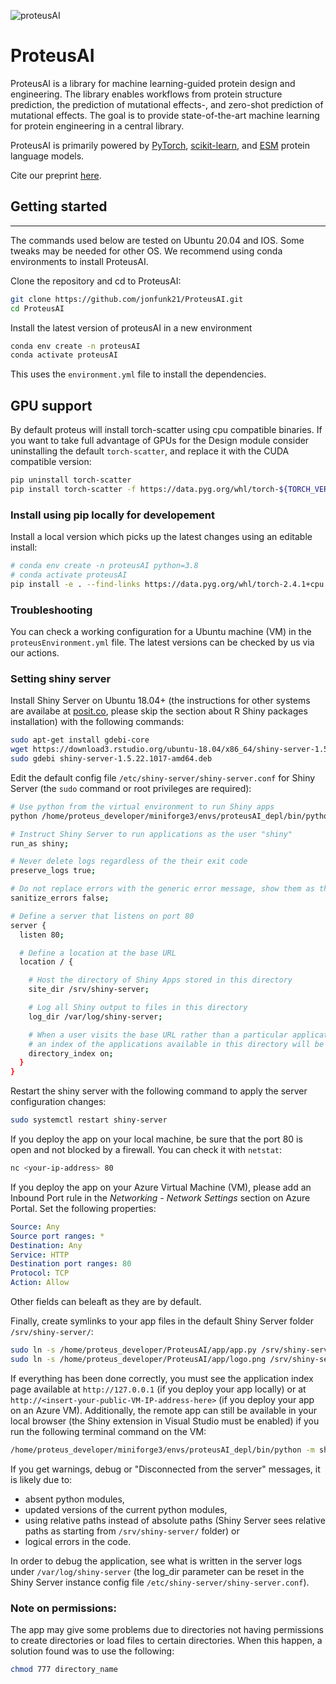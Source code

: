 
![proteusAI](https://github.com/jonfunk21/ProteusAI/assets/74795032/14f3b29e-deb5-4357-af2e-e19618f7e363)



# ProteusAI
ProteusAI is a library for machine learning-guided protein design and engineering. 
The library enables workflows from protein structure prediction, the prediction of 
mutational effects-, and zero-shot prediction of mutational effects.
The goal is to provide state-of-the-art machine learning for protein engineering in a central library.

ProteusAI is primarily powered by [PyTorch](https://pytorch.org/get-started/locally/), 
[scikit-learn](https://scikit-learn.org/stable/), 
and [ESM](https://github.com/facebookresearch/esm) protein language models. 

Cite our preprint [here](https://www.biorxiv.org/content/10.1101/2024.10.01.616114v1). 

## Getting started

----
The commands used below are tested on Ubuntu 20.04 and IOS. Some tweaks may be needed for other OS.
We recommend using conda environments to install ProteusAI.


Clone the repository and cd to ProteusAI:
```bash
git clone https://github.com/jonfunk21/ProteusAI.git
cd ProteusAI 
```

Install the latest version of proteusAI in a new environment
```bash
conda env create -n proteusAI
conda activate proteusAI
```

This uses the `environment.yml` file to install the dependencies.

## GPU support
By default proteus will install torch-scatter using cpu compatible binaries.
If you want to take full advantage of GPUs for the Design module consider
uninstalling the default `torch-scatter`, and replace it with the CUDA 
compatible version:

```bash
pip uninstall torch-scatter
pip install torch-scatter -f https://data.pyg.org/whl/torch-${TORCH_VERSION}+cuda.html
```

### Install using pip locally for developement

Install a local version which picks up the latest changes using an editable install:

```bash
# conda env create -n proteusAI python=3.8
# conda activate proteusAI
pip install -e . --find-links https://data.pyg.org/whl/torch-2.4.1+cpu.html
```

### Troubleshooting
You can check a working configuration for a Ubuntu machine (VM) 
in the `proteusEnvironment.yml` file. The latest versions can be checked by us via
our actions.

### Setting shiny server

Install Shiny Server on Ubuntu 18.04+ (the instructions for other systems are availabe at <a href="https://posit.co/download/shiny-server/?_gl=1*1mdig69*_ga*MTQ1ODYyNTEzMC4xNzE5ODQwMDQy*_ga_8QJS108GF1*MTcxOTg0Mzg4MC4yLjEuMTcxOTg0Mzg4My4wLjAuMA..*_ga_2C0WZ1JHG0*MTcxOTg0Mzg4MC4yLjEuMTcxOTg0Mzg4My4wLjAuMA.." target="_blank">posit.co</a>, please skip the section about R Shiny packages installation) with the following commands:
```bash
sudo apt-get install gdebi-core
wget https://download3.rstudio.org/ubuntu-18.04/x86_64/shiny-server-1.5.22.1017-amd64.deb
sudo gdebi shiny-server-1.5.22.1017-amd64.deb
```

Edit the default config file `/etc/shiny-server/shiny-server.conf` for Shiny Server (the `sudo` command or root privileges are required):
```bash
# Use python from the virtual environment to run Shiny apps
python /home/proteus_developer/miniforge3/envs/proteusAI_depl/bin/python;

# Instruct Shiny Server to run applications as the user "shiny"
run_as shiny;

# Never delete logs regardless of the their exit code
preserve_logs true;

# Do not replace errors with the generic error message, show them as they are
sanitize_errors false;

# Define a server that listens on port 80
server {
  listen 80;

  # Define a location at the base URL
  location / {

    # Host the directory of Shiny Apps stored in this directory
    site_dir /srv/shiny-server;

    # Log all Shiny output to files in this directory
    log_dir /var/log/shiny-server;

    # When a user visits the base URL rather than a particular application,
    # an index of the applications available in this directory will be shown.
    directory_index on;
  }
}
```
Restart the shiny server with the following command to apply the server configuration changes:
```bash
sudo systemctl restart shiny-server
```
If you deploy the app on your local machine, be sure that the port 80 is open and not blocked by a firewall. You can check it with `netstat`:
```bash
nc <your-ip-address> 80
```
If you deploy the app on your Azure Virtual Machine (VM), please add an Inbound Port rule in the <i>Networking - Network Settings</i> section on Azure Portal. Set the following properties:
```yaml
Source: Any
Source port ranges: *
Destination: Any
Service: HTTP
Destination port ranges: 80
Protocol: TCP
Action: Allow
```
Other fields can beleaft as they are by default.

Finally, create symlinks to your app files in the default Shiny Server folder `/srv/shiny-server/`:

```bash
sudo ln -s /home/proteus_developer/ProteusAI/app/app.py /srv/shiny-server/app.py
sudo ln -s /home/proteus_developer/ProteusAI/app/logo.png /srv/shiny-server/logo.png
```
If everything has been done correctly, you must see the application index page available at `http://127.0.0.1` (if you deploy your app locally) or at `http://<insert-your-public-VM-IP-address-here>` (if you deploy your app on an Azure VM). Additionally, the remote app can still be available in your local browser (the Shiny extension in Visual Studio must be enabled) if you run the following terminal command on the VM:
```bash
/home/proteus_developer/miniforge3/envs/proteusAI_depl/bin/python -m shiny run --port 33015 --reload --autoreload-port 43613 /home/proteus_developer/ProteusAI/app/app.py
```
If you get warnings, debug or "Disconnected from the server" messages, it is likely due to: 
- absent python modules,
- updated versions of the current python modules, 
- using relative paths instead of absolute paths (Shiny Server sees relative paths as starting from `/srv/shiny-server/` folder) 
or 
- logical errors in the code. 

In order to debug the application, see what is written in the server logs under `/var/log/shiny-server` (the log_dir parameter can be reset in the Shiny Server instance config file `/etc/shiny-server/shiny-server.conf`).

### Note on permissions:
The app may give some problems due to directories not having permissions to create directories or load files to certain directories. When this happen, a solution found was to use  the following:

```bash
chmod 777 directory_name
```


